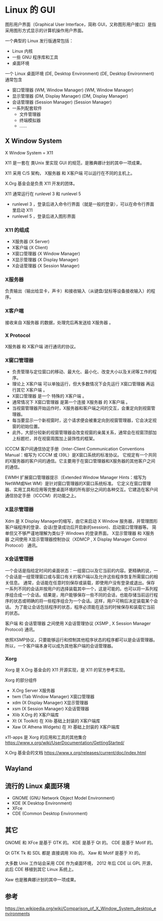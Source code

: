Linux 的 GUI
================================

图形用户界面（Graphical User Interface，简称 GUI，又称图形用户接口）是指采用图形方式显示的计算机操作用户界面。

一个典型的 Linux 发行版通常包括：
- Linux 内核
- 一些 GNU 程序库和工具
- 桌面环境

一个 Linux 桌面环境 (DE, Desktop Environment)  (DE, Desktop Environment) 通常包含
- 窗口管理器 (WM, Window Manager) (WM, Window Manager)
- 显示管理器 (DM, Display Manager) (DM, Display Manager)
- 会话管理器 (Session Manager) (Session Manager)
- 一系列配套软件
    - 文件管理器
    - 终端模拟器
    - ......

## X Window System

X Window System = X11

X11 是一套在 类Unix 里实现 GUI 的规范，是雅典娜计划的其中一项成果。

X11 采用 C/S 架构， X服务器 和 X客户端 可以运行在不同的主机上。

X.Org 基金会是负责 X11 开发的团体。

X11 通常运行在 runlevel 3 和 runlevel 5
- runlevel 3 ，登录后进入命令行界面（就是一般的登录），可以在命令行界面里启动 X11
- runlevel 5 ，登录后进入图形界面

### X11 的组成
- X服务器 (X Server)
- X客户端 (X Client)
- X窗口管理器 (X Window Manager)
- X显示管理器 (X Display Manager)
- X会话管理器 (X Session Manager)

### X服务器
负责输出（输出给显卡，声卡）和接收输入（从键盘/鼠标等设备接收输入）的程序。

### X客户端
接收来自 X服务器 的数据，处理完后再发送给 X服务器 。

### X Protocol
X服务器 和 X客户端 进行通讯的协议。

### X窗口管理器
- 负责管理与定位窗口的移动、最大化、最小化、改变大小以及关闭等工作的程序。
- 理论上 X客户端 可以单独运行，但大多数情况下会先运行 X窗口管理器 再运行其它 X客户端 。
- X窗口管理器 是一个 特殊的 X客户端 。
- 通常情况下 X窗口管理器 是第一个连接 X服务器 的 X客户端 。
- 当视窗管理器开始运作时，X服务器和客户端之间的交互，会重定向到视窗管理器。
- 每当要显示一个新视窗时，这个请求便会被重定向到视窗管理器，它会决定视窗的初始位置。
- 此外，大部分较新的视窗管理器会改变视窗的亲属关系，通常会在视窗顶部加上标题栏，并在视窗周围加上装饰性的框架。

ICCCM
客户间通信协定手册（Inter-Client Communication Conventions Manual：缩写为 ICCCM 或 I39L）是X窗口系统的标准协议。
它规定有一个共同的X服务器的客户间的通信。它主要用于在窗口管理器和X服务器的其他客户之间的通信。

EWMH
扩展窗口管理器提示（Extended Window Manager Hints：缩写为NetWM或Net WM）是针对窗口管理器的X窗口系统标准。
它定义在窗口管理器、实用工具和应用等完整桌面环境的所有部分之间的各种交互。它建造在客户间通信协定手册（ICCCM）的功能之上。

### X显示管理器
Xdm 是 X Display Manager的缩写，由它来启动 X Window 服务器，并管理图形客户端程序的登录、会话(登录成功后开启新的session)、启动窗口管理器等。
简单但又不够严谨地理解为类似于 Windows 的登录界面。
X显示管理器 和 X服务器 之间使用 X显示管理器控制协议（XDMCP , X Display Manager Control Protocol） 通讯。

### X会话管理器
一个会话是指给定时间的桌面状态：一组窗口以及它当前的内容。更精确的说，一个会话是一组管理窗口或与窗口有关的客户端以及允许这些程序恢复所需窗口的相关信息。
通常，会话能在任意时刻保存或装载，即使用户没有登录或退出。保存一系列不同的会话并按用户的选择装载其中一个，这是可能的。也可以将一系列程序组合成一个会话。结果是，用户能够保存一些不同的会话，也能存储当前运行程序的状态或明确的将一些程序组合为一个会话。这样，用户可稍后决定装载某个会话。
为了能让会话包括程序的状态，程序必须能在适当的时候保存和装载它当前的状态。

客户端 和 会话管理器 之间使用 X会话管理协议 (XSMP , X Session Manager Protocol) 通讯。

依照XSMP协议，只要能够运行和控制其他程序状态的程序都可以是会话管理器。所以，一个客户端本身可以成为其他客户端的会话管理器。

### Xorg
Xorg 是 X.Org 基金会的 X11 开源实现，是 X11 的官方参考实现。

Xorg 的部分组件
- X.Org Server X服务器
- twm (Tab Window Manager) X窗口管理器
- xdm (X Display Manager) X显示管理器
- xsm (X Session Manager) X会话管理器
- Xlib X.Org 的 X客户端库
- Xt (X Toolkit) 在 Xlib 基础上封装的 X客户端库
- Xaw (X Athena Widgets) 在 Xt 基础上封装的 X客户端库

x11-apps 是 Xorg 的应用和工具的其他集合
https://www.x.org/wiki/UserDocumentation/GettingStarted/

X.Org 基金会的文档
https://www.x.org/releases/current/doc/index.html

## Wayland

## 流行的 Linux 桌面环境
- GNOME (GNU Network Object Model Environment)
- KDE (K Desktop Environment)
- XFce
- CDE (Common Desktop Environment)

## 其它
GNOME 和 XFce 是基于 GTK 的。
KDE 是基于 Qt 的。
CDE 是基于 Motif 的。

Qt GTK Tk 和 SDL 都是 直接调用 Xlib 的。
Xaw 和 Motif 是基于 Xt 的。

大多数 Unix 工作站会采用 CDE 作为桌面环境， 2012 年后 CDE 以 GPL 开源，此后 CDE 移植到其它 Linux 系统上。

Xaw 也是雅典娜计划的其中一项成果。

## 参考

https://en.wikipedia.org/wiki/Comparison_of_X_Window_System_desktop_environments

<!--


## 在 Debian 里使用 GUI

### 安装


de desktop environment
wm window managers


X11 X Window System



X11 或 Wayland
Qt 或 GTK+ 或 Motif
wm
de

X11
    X服务器
        X.Org Server（全称X.Org Foundation Open Source Public Implementation of X11）是X Window System的官方参考实现，它是开放源代码的自由软件。这一项目由X.Org基金会运作，存放于freedesktop.org的主机上。
    X客户端
    X窗口管理器
    X显示管理器 登录用的
    X会话管理器


X窗口系统包含了默认的会话管理器，名字叫xsm。特定的桌面系统也开发了自己的会话管理器：例如，ksmserver是KDE默认的会话管理器。
X Session Management Protocol (XSMP)
X 会话管理协议 (XSMP)指定程序与会话管理器该如何交互。特别重要的是窗口管理器能够与会话管理器通信，因为窗口管理器对窗口的位置和最小化有管理的责任。不能保存状态的程序也包括在会话中，但它们不能在会话中维持自己的状态。


客户间通信协定手册（Inter-Client Communication Conventions Manual：缩写为ICCCM或I39L即“I, 39个字母, L”）
是X窗口系统的标准协议。它规定有一个共同的X服务器的客户间的通信。它主要用于在窗口管理器和X服务器的其他客户之间的通信。


x server負責輸出（給顯卡）、接收鍵盤/鼠標的原始輸入等；
而每個工作在x上的應用程序是一個x client，
x server在接收到輸入後會將輸入發送到對應的x client。

Server运行在用户的本地机器上，在屏幕上完成低层的绘图操作。因为X Server直接向显卡发送信号，因此必须使用一个适合本机显卡的X Server，并配置好合适的分辨率，刷新率，颜色深度等，现在一般在/etc/X11/xorg.conf的文件就是Xorg Server的配置文件。 X Server通过鼠标和键盘监听用户的输入，并将键盘按键和鼠标点击传输给X Client，这些信息叫事件（event），它们构成了GUI编程的一个关键元素。它的逻辑扩展，MFC叫消息，GTK和Qt叫信号。

X Client是以X Window作为GUI的任何程序，如xterm，QQ和类似的更高级的应用程序，通常情况下，X Client等待X Server传送的用户事件，然后通过给X Server发送重绘消息来响应，X Client不需要和X Server运行在同一台机器上，这就是为什么xterm也能远程使用。

X Protocol X Client与X Server使用X Protocol进行通信，使得客户端和服务器能够在网络中分离，实际上是X Server和X display manager之间使用XDMCP（X Display Manager Control Protocol）协议进行通信，使用端口为UDP：177。

Xorg,X.Org Server是X窗口系统这一设计的参考实现，当前版本是X11R7.5,是一个对x窗口系统的具体软件实现.

Xdm是X Display Manager的缩写，由它来启动X Window服务器，并管理图形客户端程序的登录、会话(登录成功后开启新的session)、启动窗口管理器等。如果Xdm是在本地运行，它会启动X Server，就像命令行登录的init，getty和login所做的事情一样；如果Xdm在网络上某台计算机上运行，它的行为就如同一个telnet server，验证用户名与密码，然后开始一个远程会话（Remote Session）。

KDE,Gnome,deepin等桌面环境也提供了自己的xdm的实现，分别叫kdm和gdm,lightdm。

xwm窗口管理器是在图形用户界面的视窗系统中，控制窗口位置与外观的软件。它是负责管理与定位窗口的移动、最大化、最小化、改变大小以及关闭等工作,简而言之，就是给一个窗口加上最大化，最小化，关闭按钮标题栏和框架。Twm（Tom Window Manager）就是X.org提供的简单的窗口管理器。


GNOME Shell，是GNOME桌面环境3.0及其后续版本中的核心用户界面
GNOME Shell使用mutter作为窗口管理器


X显示管理器控制协议（XDMCP）


跟Windows和Mac OS X这些操作系统不一样的是，X并没有指定一个专用的窗口管理器，也没有定义窗口管理器的行为。正因为这个决定，今儿的我们才可以看到X下窗口管理器的多样性。
X不同于其他窗口系统的一个地方在于其没有指定一个窗口管理器。因为X的开发者希望X能够尽可能的摆脱窗口管理器和用户接口策略的影响。
事实上，X甚至根本不需要窗口管理器。



正如你已经知道的，X以一种服务端-客户端的架构运行。X的服务端能够控制多个物理显示设置和输入设备。应用程序以X客户端的角色来跟这些设备完成交互。当X服务端和客户端运行在同一台设备上的时，他们使用domain socket来进行通信。若处于不同的设备，他们可以使用TCP/IP来完成通信。

窗口管理器的本质上就是一个常规的X客户端，它并没有超级用户的权限来使用内核后门。对于X服务器而言，窗口管理器就是一个普通的用户进程，并且这个进程能够让X使用一系列的特殊APIs。
当一个客户端已经成功连接了这些特定API的时候，若有其他客户端试图连接，X会直接拒绝掉，通过这样的方式能够确保系统在任一时刻，至多只会有一个窗口管理器的存在。而第一个程序总是可以成功的连接上这些特殊的APIs。

当视窗管理器开始运作时，X服务器和客户端之间的交互，会重定向到视窗管理器。
每当要显示一个新视窗时，这个请求便会被重定向到视窗管理器，它会决定视窗的初始位置。
此外，大部分较新的视窗管理器会改变视窗的亲属关系，通常会在视窗顶部加上标题栏，并在视窗周围加上装饰性的框架。



twm（Tab Window Manager）是X窗口系统的窗口管理器。
twm是早年的突破性成就，但已经很大程度上被其他窗口管理器所超越，它们与twm不同，使用部件工具箱，而不再直接基于Xlib来书写。
twm仍是X.Org Server的标准，并可作为很多X窗口系统实现的一部分而获得到。



Intrinsics又名Xt或X Toolkit,是X Window的函式库。
Intrinsics首先提供面向对象的程式设计架构，并引进了“widget”的概念。Motif、OpenLook和Lesstif等即以Xt为基础。Athena Toolkit也是衍生自Xt Library。
但一些知名的工具箱如FLTK, GTK,和Qt并不使用Xt library,反是直接使用Xlib.

Xaw 和 Motif 是基于 Xt 的
QT 和 GTK 是直接调用 Xlib 的
Tk SDL 也是调用 Xlib 的


XCB（X C Binding）是一套以 C语言撰写，并用于绑定（Binding） X Window System之上。XCB是一套免费的软件，目标在于取代 Xlib。

Xlib 和 XCB 都是客户端库

X服务器
    X.Org Server
    Cygwin/X
    Xming


Unix /Linux最流行的桌面环境是：
    GNOME mutter
    KDE KWin
    CDE
    XFce Xfwm

CDE
Common Desktop Environment

KDE
K Desktop Environment

IEEE 1295


雅典娜(Athena)工程是MIT、DEC以及IBM的一个联合工程，本计划五年，在1988年1月又增加了三年，总共历时八年，于1991年6月30日告一段落。
该工程为解决如何将计算创新的应用到MIT的课程中，意图建立一个计算机环境，容纳多达一万台工作站，以及各种硬件，以保证不管是学生还是教职工都可以随时使用。用户可以访问其中的任何工作站，存取任何文件、程序，但在用户界面以及服务传递上，看起来不会有大的区别。
这个工程产生了许多现在被广为使用的技术，比如X Window System、Kerberos。雅典娜工程开发的其他技术包括Xaw部件工具箱、Zephyr通知服务、第一个即时通讯服务，以及Hesiod名，还有目录服务。

DEC
Digital Equipment Corporation
数字设备公司
1998年1月DEC公司被康柏(Compaq)以96亿美元的价格收购。
DEC 曾经生产过很多款流行的终端 vt50 vt52 vt100 vt220

康柏电脑，是由三位来自德州仪器公司的高级经理罗德·肯尼恩（Rod Canion），吉米·哈里斯（Jim Harris）和比尔·默顿（Bill Murto）于1982年2月分别投资1000美元共同创建的。2002年康柏公司被惠普公司收购。



GDM（由GNOME提供）
KDM（由KDE提供）允许用户在登录界面图形化的选择某个窗口管理器或桌面环境
XDM是X窗口系统的默认显示管理器


登录时直接打开图形界面
登录后才打开图形界面


窗口管理器 和 桌面环境 都可以算作 gui shell

EWMH
扩展窗口管理器提示（Extended Window Manager Hints：缩写为NetWM或Net WM）是针对窗口管理器的X窗口系统标准。
它定义在窗口管理器、实用工具和应用等完整桌面环境的所有部分之间的各种交互。它建造在客户间通信协定手册（ICCCM）的功能之上。


xinit
startx只是一个bash脚本，干活的是xinit
xinit先启动先启动X服务器，再启动基于X的应用程序


xinit是一个二进制文件，并非是一个脚本。通常位于/usr/bin下。它的主要功能是启动一个X服务器，同时启动一个基于X的应用程序。

X 是一个二进制文件，就是 X.Org 里 X Server 的文件名


运行级别
Linux拥有7个运行级别(runlevel)：
    运行级别0：系统停机状态，系统默认运行级别不能设为0，否则不能正常启动
    运行级别1：单用户工作状态，root权限，用于系统维护，禁止远程登陆
    运行级别2：多用户状态(没有NFS)
    运行级别3：完全的多用户状态(有NFS)，登陆后进入控制台命令行模式
    运行级别4：系统未使用，保留
    运行级别5：X11控制台，登陆后进入图形GUI模式
    运行级别6：系统正常关闭并重启，默认运行级别不能设为6，否则不能正常启动
我们启动X便就是从运行级别3启动X服务器，转至运行级别5。
启动X需要在运行级别3(默认)，切换运行级别：init [运行级别]，查看运行级别：runlevel



TTY原指电传打字机(Teletype)，在这里指虚拟控制台，也就是不启动X时的只有文本的界面。Debian系发行版默认开启tty1~tty6六个TTY，你可以使用Ctrl+Alt+F1~F6进行切换。(各发行版会有不同，根据实际操作)

X终端(XTerm)就是在X界面中虚拟终端(Virtual Terminal)的一种实现。
XTerm 是一个 gui 程序

DISPLAY
我们在桌面环境运行shell，输入set查看当前变量，可以发现有一个是DISPLAY=:0.0的变量，这决定了当前环境下X客户端在哪个X服务器上显示——这对于想要远程控制的朋友是很重要的(但是本文暂时不讲)。格式是DISPLAY=[主机名]:[显示界面号].[屏幕号]。主机名不需要多讲，可以为IP地址，为空代表本地主机；显示界面号是每个X服务器对应的号码，从0数起；屏幕号正如其名，多数情况不用管，常为0。PS：在原用户使用xhost +可允许其它用户将X客户端连接原用户的X服务器。

startx与xinit
startx、xinit和X(本体)均是启动X的方式，
理论上startx是xinit的壳子，而xinit又是X的壳子。
startx能自动帮你读取配置文件的参数。这些参数决定了X服务器的呈现方式、DPI、显示界面号等，决定了需要启动的X客户端(包括桌面环境)。
以下是命令参数：
startx [X客户端参数] -- [X服务端参数]
xinit [X客户端参数] -- [X服务端参数]
是的，这两个命令的参数是一致的，参数各有优先级，
如下(顺序排列)：
X服务器：
    命令后接的参数；
    ~/.xserverrc；
    /etc/X11/xinit/xserverrc；
    无参数则直接执行X。

X客户端：
    命令后接的参数；
    ~/.xinitrc；
    etc/X11/xinit/xinitrc；
    无参数则直接执行xterm。


在命令行里运行桌面环境
在命令行里运行单个的gui程序
登录时直接显示登录界面


Wayland 和 X 的区别是什么
这两个要怎么兼容对方
XWayland

在本地
    登录时打开显示管理器
    进入命令行后
        打开桌面环境
        打开单个gui
在远程
    登录时打开显示管理器
    进入命令行后
        打开桌面环境
        打开单个gui

远程的 X 和 vnc 有什么区别
    远程的 X 的 xerver 运行在远程
    vnc 的 xerver 运行在本地

vnc 传输的是图像和控制信号


和 X 相关的配置文件有哪些


在安装的时候选这两个，就能有 gui 界面了
debian desktop environment
gnmoe


x11-apps 包含了一系列的 X11 的程序
- xeyes
- xclock
- xterm

xterm 是 虚拟终端， 是 X客户端 。
虽然不是 Xorg 发布的，但也包含在 x11-apps 里。


Display Manager完成三个任务：
1, X Server的启动;
2, X session的初始化;
3, X session的管理


Xfce 这个词的发音为X-f-c-e(即四个字母一个一个的读）
“Xfce”项目起源于1996年，"Xfce" 的名字最初是代表的是"XForms Common Environment"，这是因为起初开发使用XForms作为工具包。 但是之后Xfce被重写了两次并且放弃了使用XForms工具包。这个名字虽然仍被保留下来，但是它的全名英文缩写不再是 "XFCE"，而变成了"Xfce"。

XForms 是一个基于 Xlib 的 GUI 工具包

Widget toolkit
部件 工具包



窗口管理器根据管理窗口的方式不同，被分为几个门类。
    合成式窗口管理器(compositing window manager)
    堆叠式窗口管理器(stacking window manager)
    瓷砖式窗口管理器(tiling window manager)
    动态窗口管理器(dynamic window manager)



X Window System core protocol
X Window 系统核心协议

如何把 gui 程序塞进 docker 里？
真的可以这样吗？


RDP（remote desktop protocol）协议：远程桌面协议，大部分 Windows 系统都默认支持此协议，Windows 系统中的远程桌面管理就基于该协议。
RFB（Remote FrameBuffer）协议：图形化远程管理协议，VNC 远程管理工具就基于此协议。

RDP 对比 RFB
RDP 协议和 RFB 协议都允许用户通过图形用户界面访问远程系统，但 RFB 协议倾向于传输图像，RDP 协议倾向于传输指令：

    RFB 协议会在服务器端将窗口在显存中画好，然后将图像传给客户端，客户端只需要将得到的图像解码显示即可；
    RDP 会将画图的工作交给客户端，服务器端需要根据客户端的显示能力做适当的调整。

因此，完成相同的操作，使用 RFB 协议传输的数据量会比 RDP 大，而 RDP 对客户端的要求比 RFB 更苛刻，RFB 适用于瘦客户端，而 RDP 适用于低速网络。

瘦客户端是相对于胖客户端而言的，比如，人们使用 QQ，需要下载客户端，这属于“胖客户”；反之，通过浏览器就可查阅网络上各种资料，无需再下载其他任何软件，这属于“瘦客户”。简单理解，瘦客户端指的是最大可能减轻客户端的负担，多数工作由服务器端完成；胖客户端则相反。

这几项有什么区别和联系？
绘制（draw）、 渲染（render）、显示（display）

帧缓冲设备（framebuffer device）
GEM（Graphics Execution Manager）
DRM（Direct Rendering Manager）
KMS（kernel mode-setting）

Mir
Quartz
SurfaceFlinger
这些又是什么？


有哪些常用的ui小部件？
    浏览器有提供的
    浏览器没有提供的


如何在 windows 中安装 kde 程序？
https://community.kde.org/Windows



-->
